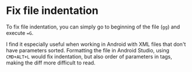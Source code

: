 # Fix file indentation

To fix file indentation, you can simply go to beginning of the file (`gg`) and execute `=G`. 

I find it especially useful when working in Android with XML files that don't have parameters sorted. Formatting the file in Android Studio, using `CMD+ALT+L` would fix indentation, but also order of parameters in tags, making the diff more difficult to read.